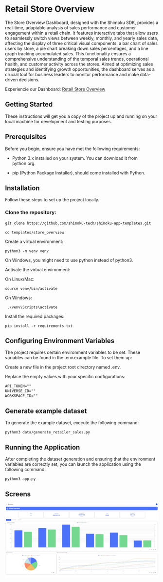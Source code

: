 # Retail Store Overview



The Store Overview Dashboard, designed with the Shimoku SDK, provides a real-time, adaptable analysis of sales performance and customer engagement within a retail chain. It features interactive tabs that allow users to seamlessly switch views between weekly, monthly, and yearly sales data, affecting the display of three critical visual components: a bar chart of sales users by store, a pie chart breaking down sales percentages, and a line graph tracking accumulated sales. This functionality ensures a comprehensive understanding of the temporal sales trends, operational health, and customer activity across the stores. Aimed at optimizing sales strategies and identifying growth opportunities, the dashboard serves as a crucial tool for business leaders to monitor performance and make data-driven decisions.

Experiencie our Dashboard: [Retail Store Overview](https://shimoku.io/ca7a4445-5044-49b1-8eb4-1f58d0a41ccc/store-overview?shared=true&token=bdbf2e75-c511-11ee-9510-f4c88a8a3fad) 

## Getting Started

These instructions will get you a copy of the project up and running on your local machine for development and testing purposes.

## Prerequisites

Before you begin, ensure you have met the following requirements:

- Python 3.x installed on your system. You can download it from python.org.

- pip (Python Package Installer), should come installed with Python.

## Installation

Follow these steps to set up the project locally.

### Clone the repository:

```
git clone https://github.com/shimoku-tech/shimoku-app-templates.git
```

```
cd templates/store_overview
```

Create a virtual environment:

```
python3 -m venv venv
```
  
On Windows, you might need to use python instead of python3.

Activate the virtual environment: 

On Linux/Mac:

```
source venv/bin/activate
```
  
On Windows:
```
 .\venv\Scripts\activate
```

Install the required packages:

```
pip install -r requirements.txt
```
  

## Configuring Environment Variables

The project requires certain environment variables to be set. These variables can be found in the .env.example file. To set them up:

Create a new file in the project root directory named .env.

Replace the empty values with your specific configurations:
```
API_TOKEN=""
UNIVERSE_ID=""
WORKSPACE_ID=""
```

## Generate example dataset

To generate the example dataset, execute the following command:

```
python3 data/generate_retailer_sales.py
```

## Running the Application

After completing the dataset generation and ensuring that the environment variables are correctly set, you can launch the application using the following command:

```
python3 app.py
```

## Screens

<p align="center">
  <img src="img/screen.JPG">
</p>
